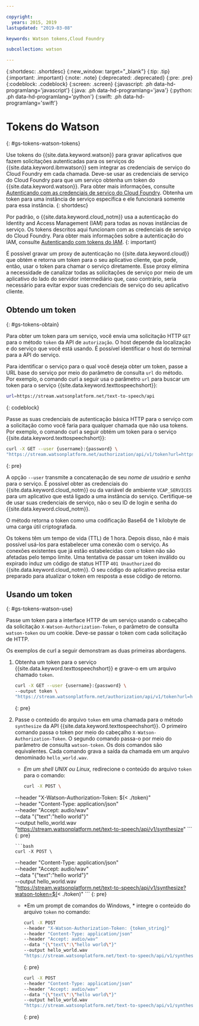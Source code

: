 ```yaml
---

copyright:
  years: 2015, 2019
lastupdated: "2019-03-08"

keywords: Watson tokens,Cloud Foundry

subcollection: watson

---
```


{:shortdesc: .shortdesc}
{:new_window: target="_blank"}
{:tip: .tip}
{:important: .important}
{:note: .note}
{:deprecated: .deprecated}
{:pre: .pre}
{:codeblock: .codeblock}
{:screen: .screen}
{:javascript: .ph data-hd-programlang='javascript'}
{:java: .ph data-hd-programlang='java'}
{:python: .ph data-hd-programlang='python'}
{:swift: .ph data-hd-programlang='swift'}

# Tokens do Watson
{: #gs-tokens-watson-tokens}

Use tokens do {{site.data.keyword.watson}} para gravar aplicativos que fazem solicitações autenticadas para os serviços do {{site.data.keyword.ibmwatson}} sem integrar as credenciais de serviço do Cloud Foundry em cada chamada. Deve-se usar as credenciais de serviço do Cloud Foundry para que um serviço obtenha um token do {{site.data.keyword.watson}}. Para obter mais informações, consulte [Autenticando com as credenciais de serviço do Cloud Foundry](/docs/services/watson?topic=watson-creating-credentials). Obtenha um token para uma instância de serviço específica e ele funcionará somente para essa instância.
{: shortdesc}

Por padrão, o {{site.data.keyword.cloud_notm}} usa a autenticação do Identity and Access Management (IAM) para todas as novas instâncias de serviço. Os tokens descritos aqui funcionam com as credenciais de serviço do Cloud Foundry. Para obter mais informações sobre a autenticação do IAM, consulte [Autenticando com tokens do IAM](/docs/services/watson?topic=watson-iam#iam).
{: important}

É possível gravar um proxy de autenticação no {{site.data.keyword.cloud}} que obtém e retorna um token para
o seu aplicativo cliente, que pode, então, usar o token para chamar o serviço diretamente. Esse proxy elimina a necessidade de
canalizar todas as solicitações de serviço por meio de um aplicativo do lado do servidor intermediário que, caso contrário, seria necessário para
evitar expor suas credenciais de serviço do seu aplicativo cliente.

## Obtendo um token
{: #gs-tokens-obtain}

Para obter um token para um serviço, você envia uma solicitação HTTP `GET` para o
método `token` da API de `autorização`. O host depende da localização e do serviço que você está usando. É
possível identificar o host do terminal para a API do serviço.

Para identificar o serviço para o qual você deseja obter um token, passe a URL base do serviço por meio do
parâmetro de consulta `url` do método. Por exemplo, o comando curl a seguir usa o parâmetro `url` para buscar um token para o serviço {{site.data.keyword.texttospeechshort}}:

```bash
url=https://stream.watsonplatform.net/text-to-speech/api
```
{: codeblock}

Passe as suas credenciais de autenticação básica HTTP para o serviço com a solicitação como você faria para qualquer
chamada que não usa tokens. Por exemplo, o comando curl a seguir obtém um token para o serviço
{{site.data.keyword.texttospeechshort}}:

```bash
curl -X GET --user {username}:{password} \
"https://stream.watsonplatform.net/authorization/api/v1/token?url=https://stream.watsonplatform.net/text-to-speech/api"
```
{: pre}

A opção `--user` transmite a concatenação de seu *nome de usuário* e *senha* para o serviço. É possível obter as credenciais do {{site.data.keyword.cloud_notm}} ou da variável de ambiente `VCAP_SERVICES` para um aplicativo que está ligado a uma instância do serviço. Certifique-se de usar suas credenciais de serviço, não o seu ID de login e senha do {{site.data.keyword.cloud_notm}}.

O método retorna o token como uma codificação Base64 de 1 kilobyte de uma carga útil criptografada.

Os tokens têm um tempo de vida (TTL) de 1 hora. Depois disso, não é mais possível usá-los para estabelecer uma conexão com o serviço. As conexões existentes que já estão estabelecidas com o token não são afetadas pelo tempo limite. Uma tentativa de passar um token
inválido ou expirado induz um código de status HTTP `401 Unauthorized` do {{site.data.keyword.cloud_notm}}. O seu código do aplicativo precisa estar preparado para atualizar o token em resposta a esse código de retorno.

## Usando um token
{: #gs-tokens-watson-use}

Passe um token para a interface HTTP de um serviço usando o cabeçalho da
solicitação `X-Watson-Authorization-Token`, o parâmetro de consulta `watson-token` ou um
cookie. Deve-se passar o token com cada solicitação de HTTP.

Os exemplos de curl a seguir demonstram as duas primeiras abordagens.

1.  Obtenha um token para o serviço {{site.data.keyword.texttospeechshort}} e grave-o em um arquivo chamado `token`.

    ```bash
    curl -X GET --user {username}:{password} \
    --output token \
    "https://stream.watsonplatform.net/authorization/api/v1/token?url=https://stream.watsonplatform.net/text-to-speech/api"
    ```
    {: pre}

1.  Passe o conteúdo do arquivo `token` em uma chamada para o método `synthesize` da API {{site.data.keyword.texttospeechshort}}. O primeiro comando passa o token por meio do cabeçalho `X-Watson-Authorization-Token`. O segundo comando passa-o por
meio do parâmetro de consulta `watson-token`. Os dois comandos são equivalentes. Cada comando grava a saída da
chamada em um arquivo denominado `hello_world.wav`.

    -   *Em um shell UNIX ou Linux,* redirecione o conteúdo do arquivo `token` para o
comando:

        ```bash
        curl -X POST \
      --header "X-Watson-Authorization-Token: $(< ./token)" \
      --header "Content-Type: application/json" \
      --header "Accept: audio/wav" \
      --data "{\"text\":\"hello world\"}" \
      --output hello_world.wav \
      "https://stream.watsonplatform.net/text-to-speech/api/v1/synthesize"
        ```
        {: pre}

        ```bash
        curl -X POST \
      --header "Content-Type: application/json" \
      --header "Accept: audio/wav" \
      --data "{\"text\":\"hello world\"}" \
      --output hello_world.wav \
      "https://stream.watsonplatform.net/text-to-speech/api/v1/synthesize?watson-token=$(< ./token)"
        ```
        {: pre}

    -   *Em um prompt de comandos do Windows, * integre o conteúdo do arquivo `token` no comando:

        ```bash
        curl -X POST
        --header "X-Watson-Authorization-Token: {token_string}"
        --header "Content-Type: application/json"
        --header "Accept: audio/wav"
        --data "{\"text\":\"hello world\"}"
        --output hello_world.wav
        "https://stream.watsonplatform.net/text-to-speech/api/v1/synthesize"
        ```
        {: pre}

        ```bash
        curl -X POST
        --header "Content-Type: application/json"
        --header "Accept: audio/wav"
        --data "{\"text\":\"hello world\"}"
        --output hello_world.wav
        "https://stream.watsonplatform.net/text-to-speech/api/v1/synthesize?watson-token={token_string}"
        ```
        {: pre}
